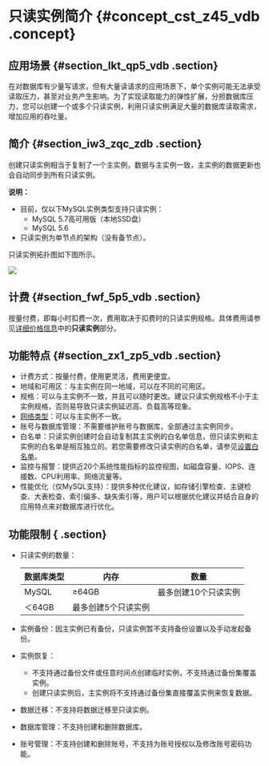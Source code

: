 # 只读实例简介 {#concept_cst_z45_vdb .concept}

## 应用场景 {#section_lkt_qp5_vdb .section}

在对数据库有少量写请求，但有大量读请求的应用场景下，单个实例可能无法承受读取压力，甚至对业务产生影响。为了实现读取能力的弹性扩展，分担数据库压力，您可以创建一个或多个只读实例，利用只读实例满足大量的数据库读取需求，增加应用的吞吐量。

## 简介 {#section_iw3_zqc_zdb .section}

创建只读实例相当于复制了一个主实例，数据与主实例一致，主实例的数据更新也会自动同步到所有只读实例。

**说明：** 

-   目前，仅以下MySQL实例类型支持只读实例：
    -   MySQL 5.7高可用版（本地SSD盘）
    -   MySQL 5.6
-   只读实例为单节点的架构（没有备节点）。

只读实例拓扑图如下图所示。

![](http://static-aliyun-doc.oss-cn-hangzhou.aliyuncs.com/assets/img/7826/15449593326089_zh-CN.png)

## 计费 {#section_fwf_5p5_vdb .section}

按量付费，即每小时扣费一次，费用取决于扣费时的只读实例规格。具体费用请参见[详细价格信息](https://www.aliyun.com/price/product#/rds/detail)中的**只读实例**部分。

## 功能特点 {#section_zx1_zp5_vdb .section}

-   计费方式：按量付费，使用更灵活，费用更便宜。
-   地域和可用区：与主实例在同一地域，可以在不同的可用区。
-   规格：可以与主实例不一致，并且可以随时更改。建议只读实例规格不小于主实例规格，否则易导致只读实例延迟高、负载高等现象。
-   [网络类型](../../../../cn.zh-CN/用户指南/数据库连接/切换网络类型.md#)：可以与主实例不一致。
-   账号与数据库管理：不需要维护账号与数据库，全部通过主实例同步。
-   白名单：只读实例创建时会自动复制其主实例的白名单信息，但只读实例和主实例的白名单是相互独立的。若您需要修改只读实例的白名单，请参见[设置白名单](cn.zh-CN/快速入门MySQL版/初始化配置/设置白名单.md#)。
-   监控与报警：提供近20个系统性能指标的监控视图，如磁盘容量、IOPS、连接数、CPU利用率、网络流量等。
-   性能优化（仅MySQL支持）：提供多种优化建议，如存储引擎检查、主键检查、大表检查、索引偏多、缺失索引等，用户可以根据优化建议并结合自身的应用特点来对数据库进行优化。

## 功能限制 { .section}

-   只读实例的数量：

    |数据库类型|内存|数量|
    |-----|--|--|
    |MySQL|≥64GB|最多创建10个只读实例|
    |＜64GB|最多创建5个只读实例|

-   实例备份：因主实例已有备份，只读实例暂不支持备份设置以及手动发起备份。
-   实例恢复：
    -   不支持通过备份文件或任意时间点创建临时实例，不支持通过备份集覆盖实例。
    -   创建只读实例后，主实例将不支持通过备份集直接覆盖实例来恢复数据。
-   数据迁移：不支持将数据迁移至只读实例。
-   数据库管理：不支持创建和删除数据库。
-   账号管理：不支持创建和删除账号，不支持为账号授权以及修改账号密码功能。

